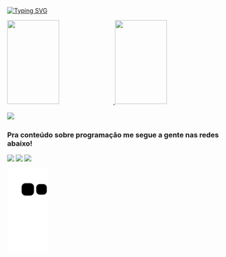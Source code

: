 
[![Typing SVG](https://readme-typing-svg.herokuapp.com/?color=e74c4c&size=35&center=true&vCenter=true&width=1000&lines=Oi,+Meu+nome+é+Charles+David+Winkler+😁;Tenho+19+anos;Moro+em+Ivaiporã+-+PR;Seja+Bem-vindo!+:%29)](https://git.io/typing-svg)


 <div>
   <a href="https://github.com/Winkler30">
   <img width="49%" height="195px" src="https://github-readme-stats.vercel.app/api?username=Winkler30&show_icons=true&theme=dracula&include_all_commits=true&count_private=true"/>
   <img width="49%" height="195px"  src="https://github-readme-stats.vercel.app/api/top-langs/?username=Winkler30&layout=compact&langs_count=10&theme=dracula"/>

</div>

<div style="display: inline_block"><br>
  <a href="https://skillicons.dev">
    <img src="https://skillicons.dev/icons?i=html,css,js,ts,sass,tailwind,react,nodejs,nextjs,py,django,postgres,java" />
  </a>
</div>
 
 
  ### Pra conteúdo sobre programação me segue a gente nas redes abaixo!
 
<div> 
  <a href="" target="_blank"><img src="https://img.shields.io/badge/-Instagram-%23E4405F?style=for-the-badge&logo=instagram&logoColor=white" target="_blank"></a>
  <a href = ""><img src="https://img.shields.io/badge/-Gmail-%23333?style=for-the-badge&logo=gmail&logoColor=white" target="_blank"></a>
  <a href="www.linkedin.com/in/charles-david-winkler-32984a257" target="_blank"><img src="https://img.shields.io/badge/-LinkedIn-%230077B5?style=for-the-badge&logo=linkedin&logoColor=white" target="_blank"></a> 
 
  ![Snake animation](https://github.com/Winkler30/Winkler30/blob/output/github-contribution-grid-snake.svg)

</div>
